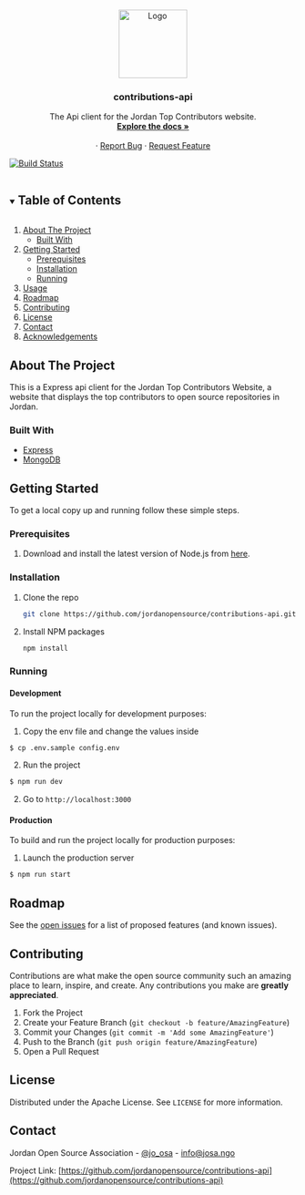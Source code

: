 <!-- PROJECT LOGO -->
<br />
<p align="center">
  <a href="https://github.com/jordanopensource/contributions-api">
    <img src=".github/images/logo.svg" alt="Logo" width="120" height="120">
  </a>

  <h3 align="center">contributions-api</h3>

  <p align="center">
     The Api client for the Jordan Top Contributors website.
    <br />
    <a href="https://github.com/jordanopensource/contributions-api"><strong>Explore the docs »</strong></a>
    <br />
    <br />
    <!-- <a href="https://josa.ngo">Visit the Portal</a> -->
    ·
    <a href="https://github.com/jordanopensource/contributions-api/issues">Report Bug</a>
    ·
    <a href="https://github.com/jordanopensource/contributions-api/issues">Request Feature</a>
  </p>
</p>

[![Build Status](https://builds.josa.dev/api/badges/jordanopensource/contributions-api/status.svg?ref=refs/heads/development)](https://builds.josa.dev/jordanopensource/contributions-api)

<!-- TABLE OF CONTENTS -->
<details open="open">
  <summary><h2 style="display: inline-block">Table of Contents</h2></summary>
  <ol>
    <li>
      <a href="#about-the-project">About The Project</a>
      <ul>
        <li><a href="#built-with">Built With</a></li>
      </ul>
    </li>
    <li>
      <a href="#getting-started">Getting Started</a>
      <ul>
        <li><a href="#prerequisites">Prerequisites</a></li>
        <li><a href="#installation">Installation</a></li>
        <li><a href="#running">Running</a></li>
      </ul>
    </li>
    <li><a href="#usage">Usage</a></li>
    <li><a href="#roadmap">Roadmap</a></li>
    <li><a href="#contributing">Contributing</a></li>
    <li><a href="#license">License</a></li>
    <li><a href="#contact">Contact</a></li>
    <li><a href="#acknowledgements">Acknowledgements</a></li>
  </ol>
</details>

<!-- ABOUT THE PROJECT -->

## About The Project

This is a Express api client for the Jordan Top Contributors Website, a website that displays the top contributors to open source repositories in Jordan.

### Built With

- [Express](https://expressjs.com/)
- [MongoDB](https://www.mongodb.com/)

<!-- GETTING STARTED -->

## Getting Started

To get a local copy up and running follow these simple steps.

### Prerequisites

1. Download and install the latest version of Node.js from [here](https://nodejs.org/en/download/).

### Installation

1. Clone the repo
   ```sh
   git clone https://github.com/jordanopensource/contributions-api.git
   ```
2. Install NPM packages
   ```sh
   npm install
   ```

### Running

#### Development

To run the project locally for development purposes:

1. Copy the env file and change the values inside

```sh
$ cp .env.sample config.env
```

2. Run the project

```sh
$ npm run dev
```

2. Go to `http://localhost:3000`

#### Production

To build and run the project locally for production purposes:

1. Launch the production server

```sh
$ npm run start
```

<!-- ROADMAP -->

## Roadmap

See the [open issues](https://github.com/jordanopensource/contributions-api/issues) for a list of proposed features (and known issues).

<!-- CONTRIBUTING -->

## Contributing

Contributions are what make the open source community such an amazing place to learn, inspire, and create. Any contributions you make are **greatly appreciated**.

1. Fork the Project
2. Create your Feature Branch (`git checkout -b feature/AmazingFeature`)
3. Commit your Changes (`git commit -m 'Add some AmazingFeature'`)
4. Push to the Branch (`git push origin feature/AmazingFeature`)
5. Open a Pull Request

<!-- LICENSE -->

## License

Distributed under the Apache License. See `LICENSE` for more information.

<!-- CONTACT -->

## Contact

Jordan Open Source Association - [@jo_osa](https://twitter.com/@jo_osa) - info@josa.ngo

Project Link: [https://github.com/jordanopensource/contributions-api](https://github.com/jordanopensource/contributions-api)
